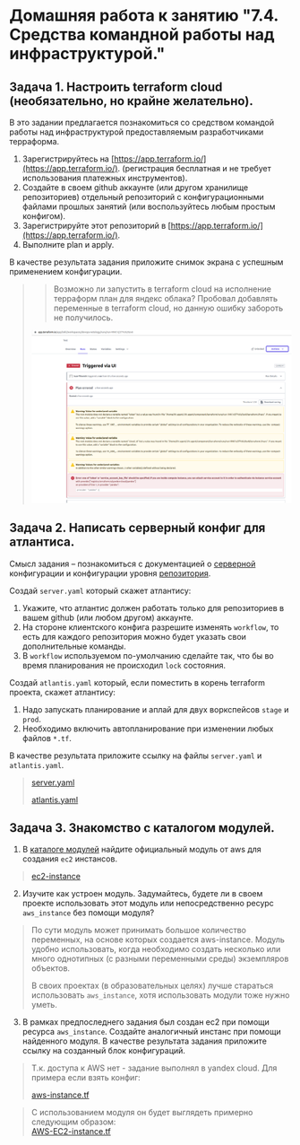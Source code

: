 # Домашняя работа к занятию "7.4. Средства командной работы над инфраструктурой."

## Задача 1. Настроить terraform cloud (необязательно, но крайне желательно).

В это задании предлагается познакомиться со средством командой работы над инфраструктурой предоставляемым
разработчиками терраформа. 

1. Зарегистрируйтесь на [https://app.terraform.io/](https://app.terraform.io/).
(регистрация бесплатная и не требует использования платежных инструментов).
1. Создайте в своем github аккаунте (или другом хранилище репозиториев) отдельный репозиторий с
 конфигурационными файлами прошлых занятий (или воспользуйтесь любым простым конфигом).
1. Зарегистрируйте этот репозиторий в [https://app.terraform.io/](https://app.terraform.io/).
1. Выполните plan и apply. 

В качестве результата задания приложите снимок экрана с успешным применением конфигурации.


>
> >Возможно ли запустить в terraform cloud на исполнение терраформ план для яндекс облака?
> >Пробовал добавлять переменные в terraform cloud, но данную ошибку забороть не получилось. 
>
> 
> ![screenshot](src/screen1.png)
## Задача 2. Написать серверный конфиг для атлантиса. 

Смысл задания – познакомиться с документацией 
о [серверной](https://www.runatlantis.io/docs/server-side-repo-config.html) конфигурации и конфигурации уровня 
 [репозитория](https://www.runatlantis.io/docs/repo-level-atlantis-yaml.html).

Создай `server.yaml` который скажет атлантису:
1. Укажите, что атлантис должен работать только для репозиториев в вашем github (или любом другом) аккаунте.
1. На стороне клиентского конфига разрешите изменять `workflow`, то есть для каждого репозитория можно 
будет указать свои дополнительные команды. 
1. В `workflow` используемом по-умолчанию сделайте так, что бы во время планирования не происходил `lock` состояния.


Создай `atlantis.yaml` который, если поместить в корень terraform проекта, скажет атлантису:
1. Надо запускать планирование и аплай для двух воркспейсов `stage` и `prod`.
1. Необходимо включить автопланирование при изменении любых файлов `*.tf`.

В качестве результата приложите ссылку на файлы `server.yaml` и `atlantis.yaml`.
> [server.yaml](atlantis/server.yaml)
> 
> [atlantis.yaml](atlantis/atlantis.yaml)
## Задача 3. Знакомство с каталогом модулей. 

1. В [каталоге модулей](https://registry.terraform.io/browse/modules) найдите официальный модуль от aws для создания
`ec2` инстансов. 
> [ec2-instance](https://registry.terraform.io/modules/terraform-aws-modules/ec2-instance/aws/4.1.4)
2. Изучите как устроен модуль. Задумайтесь, будете ли в своем проекте использовать этот модуль или непосредственно 
ресурс `aws_instance` без помощи модуля?
> По сути модуль может принимать большое количество переменных, на основе которых создается aws-instance. 
> Модуль удобно использовать, когда необходимо создать несколько или много однотипных (с разными переменными среды) экземпляров объектов. 
>
>В своих проектах (в образовательных целях) лучше стараться использовать `aws_instance`, хотя использовать модули тоже нужно уметь.
 
3. В рамках предпоследнего задания был создан ec2 при помощи ресурса `aws_instance`. 
Создайте аналогичный инстанс при помощи найденного модуля.
В качестве результата задания приложите ссылку на созданный блок конфигураций.

> Т.к. доступа к AWS нет - задание выполнял в yandex cloud. 
> Для примера если взять конфиг:
>
>[aws-instance.tf](terraform/main_aws-instance.tf)


> C использованием модуля он будет выглядеть примерно следующим образом:  
> [AWS-EC2-instance.tf](terraform/main_ec2-instance.tf)

